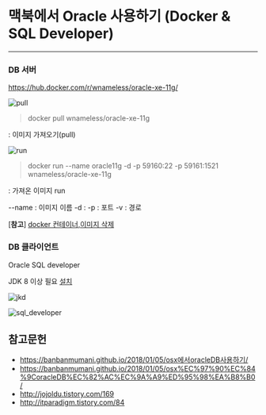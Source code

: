 # 맥북에서 Oracle 사용하기 (Docker & SQL Developer)

-------

### DB 서버
https://hub.docker.com/r/wnameless/oracle-xe-11g/

![pull](https://imgur.com/a/1yQJniu)
> docker pull wnameless/oracle-xe-11g

: 이미지 가져오기(pull)


![run](https://imgur.com/a/EKX9Mk1)
> docker run --name oracle11g -d -p 59160:22 -p 59161:1521 wnameless/oracle-xe-11g

: 가져온 이미지 run

\--name : 이미지 이름
\-d : 
\-p : 포트
\-v : 경로


[**참고**] [docker 컨테이너,이미지 삭제](https://brunch.co.kr/@hopeless/10)

### DB 클라이언트
Oracle SQL developer 

JDK 8 이상 필요 [설치](http://www.oracle.com/technetwork/java/javase/downloads/jdk8-downloads-2133151.html)

![jkd](https://imgur.com/a/KW8gxaE)


![sql_developer](https://imgur.com/a/2K9TVom)


## 참고문헌
- https://banbanmumani.github.io/2018/01/05/osx에서oracleDB사용하기/
- https://banbanmumani.github.io/2018/01/05/osx%EC%97%90%EC%84%9CoracleDB%EC%82%AC%EC%9A%A9%ED%95%98%EA%B8%B0/
- http://jojoldu.tistory.com/169
- http://itparadigm.tistory.com/84